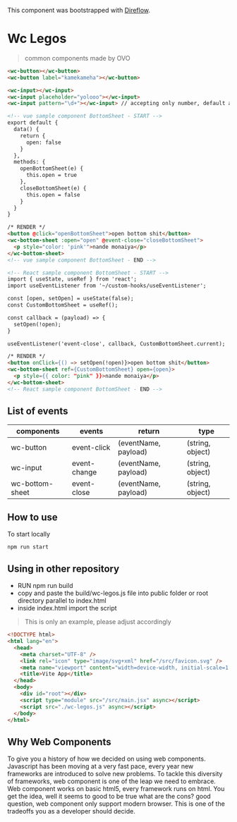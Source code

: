 This component was bootstrapped with [Direflow](https://direflow.io).

# Wc Legos

> common components made by OVO

```html
<wc-button></wc-button>
<wc-button label="kamekameha"></wc-button>

<wc-input></wc-input>
<wc-input placeholder="yolooo"></wc-input>
<wc-input pattern="\d+"></wc-input> // accepting only number, default accepts only string

<!-- vue sample component BottomSheet - START -->
export default {
  data() {
    return {
      open: false
    }
  },
  methods: {
    openBottomSheet(e) {
      this.open = true
    },
    closeBottomSheet(e) {
      this.open = false
    }
  }
}

/* RENDER */
<button @click="openBottomSheet">open bottom shit</button>
<wc-bottom-sheet :open="open" @event-close="closeBottomSheet">
  <p style="color: 'pink'">nande monaiya</p>
</wc-bottom-sheet>
<!-- vue sample component BottomSheet - END -->

<!-- React sample component BottomSheet - START -->
import { useState, useRef } from 'react';
import useEventListener from '~/custom-hooks/useEventListener';

const [open, setOpen] = useState(false);
const CustomBottomSheet = useRef();

const callback = (payload) => {
  setOpen(!open);
}

useEventListener('event-close', callback, CustomBottomSheet.current);

/* RENDER */
<button onClick={() => setOpen(!open)}>open bottom shit</button>
<wc-bottom-sheet ref={CustomBottomSheet} open={open}>
  <p style={{ color: "pink" }}>nande monaiya</p>
</wc-bottom-sheet>
<!-- React sample component BottomSheet - END -->

```

## List of events

| components      | events       | return               | type             |
| --------------- | ------------ | -------------------- | ---------------- |
| wc-button       | event-click  | (eventName, payload) | (string, object) |
| wc-input        | event-change | (eventName, payload) | (string, object) |
| wc-bottom-sheet | event-close  | (eventName, payload) | (string, object) |

## How to use

To start locally

```
npm run start
```

## Using in other repository

- RUN npm run build
- copy and paste the build/wc-legos.js file into public folder or root directory parallel to index.html
- inside index.html import the script

> This is only an example, please adjust accordingly

```html
<!DOCTYPE html>
<html lang="en">
  <head>
    <meta charset="UTF-8" />
    <link rel="icon" type="image/svg+xml" href="/src/favicon.svg" />
    <meta name="viewport" content="width=device-width, initial-scale=1.0" />
    <title>Vite App</title>
  </head>
  <body>
    <div id="root"></div>
    <script type="module" src="/src/main.jsx" async></script>
    <script src="./wc-legos.js" async></script>
  </body>
</html>
```

## Why Web Components

To give you a history of how we decided on using web components.
Javascript has been moving at a very fast pace, every year new frameworks are introduced to solve new problems. To tackle this diversity of frameworks, web component is one of the leap we need to embrace. Web component works on basic html5, every framework runs on html. You get the idea, well it seems to good to be true what are the cons? good question, web component only support modern browser. This is one of the tradeoffs you as a developer should decide.
